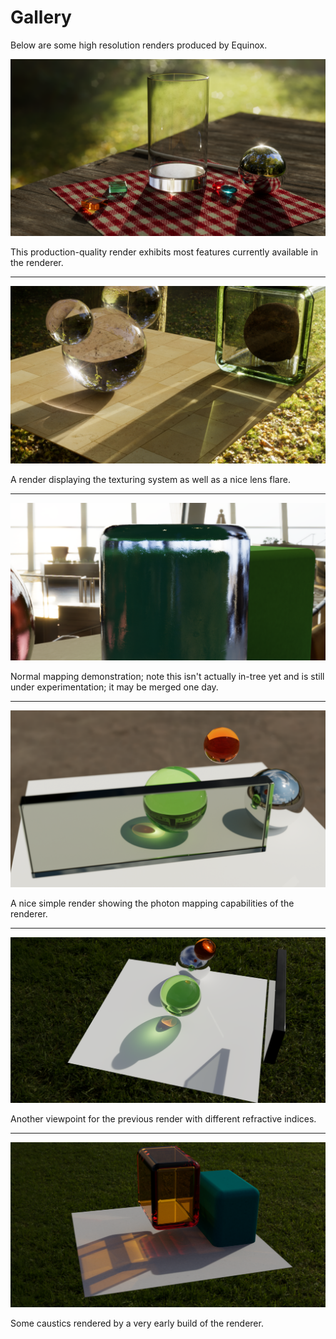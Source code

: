 # Gallery

Below are some high resolution renders produced by Equinox.

<p align="center">
<img src="./complex-render.png?raw=true" alt="Complex Render"/>
</p>
This production-quality render exhibits most features currently available in the renderer.

---

<p align="center">
<img src="./textured-render.png?raw=true" alt="Textured Render"/>
</p>
A render displaying the texturing system as well as a nice lens flare.

---

<p align="center">
<img src="./normal-mapping.png?raw=true" alt="Normal Mapping"/>
</p>
Normal mapping demonstration; note this isn't actually in-tree yet and is still under experimentation; it may be merged one day.

---

<p align="center">
<img src="./caustics.png?raw=true" alt="Caustics"/>
</p>
A nice simple render showing the photon mapping capabilities of the renderer.

---

<p align="center">
<img src="./caustics-alt.png?raw=true" alt="Caustics (alternative viewpoint)"/>
</p>
Another viewpoint for the previous render with different refractive indices.

---

<p align="center">
<img src="./early-caustics.png?raw=true" alt="Early Caustics"/>
</p>
Some caustics rendered by a very early build of the renderer.
